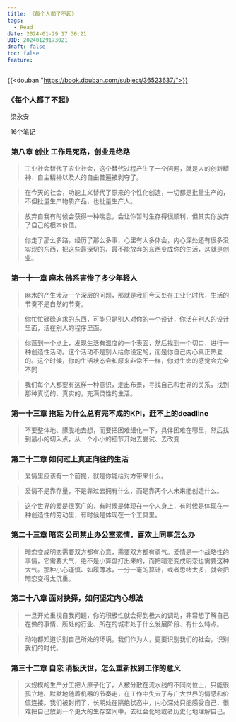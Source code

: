 ```yaml
---
title: 《每个人都了不起》
tags:
  - Read
date: 2024-01-29 17:30:21
UID: 20240129173021
draft: false
toc: false
feature:
---
```


{{<douban "https://book.douban.com/subject/36523637/">}}

### **《每个人都了不起》**

  

 梁永安

 16个笔记

  

###  **第八章 创业 工作是死路，创业是绝路**

  

> 工业社会替代了农业社会，这个替代过程产生了一个问题，就是人的创新精神、自主精神以及人的自由普遍被剥夺了。  

> 在今天的社会，功能主义替代了原来的个性化创造，一切都是批量生产的，不但批量生产物质产品，也批量生产人。  

> 放弃自我有时候会获得一种喘息，会让你暂时生存得很顺利，但其实你放弃了自己的根本价值。  

> 你走了那么多路，经历了那么多事，心里有太多体会，内心深处还有很多没实现的东西，把这些最深切的、最不能放弃的东西变成你的生活，这就是创业。  


  

###  **第一十一章 麻木 佛系害惨了多少年轻人**

  

> 麻木的产生涉及一个深层的问题，那就是我们今天处在工业化时代，生活的节奏不是自然的节奏。  

> 你忙忙碌碌追求的东西，可能只是别人对你的一个设计，你活在别人的设计里面，活在别人的程序里面。  

> 你落到一个点上，发现生活有温度的一个表面，然后找到一个切口，进行一种创造性活动。这个活动不是别人给你设定的，而是你自己内心真正热爱的。这个时候，你的生活状态会和原来非常不一样，你对生命的感觉会完全不同  

> 我们每个人都要有这样一种意识，走出布景，寻找自己和世界的关系，找到那种真切的、真实的，充满灵性的生活。  


  

###  **第一十三章 拖延 为什么总有完不成的KPI，赶不上的deadline**

  

> 不要整体地、朦胧地去想，而要把困难细化一下，具体困难在哪里，然后找到最小的切入点，从一个小小的细节开始去尝试、去改变  


  

###  **第二十二章 如何过上真正向往的生活**

  

> 爱情里应该有一个前提，就是你能给对方带来什么。  

> 爱情不是靠存量，不是靠过去拥有什么，而是靠两个人未来能创造什么。  

> 这个世界的爱是很宽广的，有时候是体现在一个人身上，有时候是体现在一种创造性的劳动里，有时候是体现在一个工具里。  


  

###  **第二十三章 暗恋 公司禁止办公室恋情，喜欢上同事怎么办**

  

> 暗恋变成明恋需要双方都有心意，需要双方都有勇气。爱情是一个战略性的事情，它需要大气，绝不是小算盘打出来的，而把暗恋变成明恋也需要这种大气。那种小心谨慎、如履薄冰，一分一毫的算计，或者思绪太多，就会把暗恋变得太沉重。  


  

###  **第二十八章 面对抉择，如何坚定内心想法**

  
> 一旦开始重视自我问题，你的积极性就会得到极大的调动，非常想了解自己在做的事情、所处的行业、所在的城市处于什么发展阶段、有什么特点。  

> 动物都知道识别自己所处的环境，我们作为人，更要识别我们的社会，识别我们的时代。  


  

###  **第三十二章 自恋 消极厌世，怎么重新找到工作的意义**

  

> 大规模的生产分工把人原子化了，人被分散在流水线的不同岗位上，只能很孤立地、默默地随着机器的节奏走，在工作中失去了与广大世界的情感和价值连接。我们被封闭了，长期处在隔绝状态中，内心深处只能感受自己，很难把自己放到一个更大的生存空间中，去社会化地或者历史化地理解自己。  
